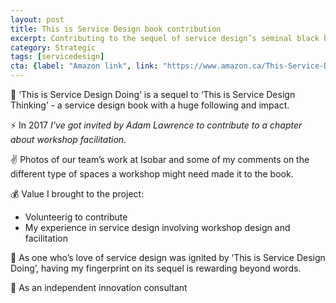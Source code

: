 ```yaml
---
layout: post
title: This is Service Design book contribution
excerpt: Contributing to the sequel of service design’s seminal black book
category: Strategic
tags: [servicedesign]
cta: {label: "Amazon link", link: "https://www.amazon.ca/This-Service-Design-Doing-Applying/dp/1491927186/ref=sr_1_1?ie=UTF8&qid=1517096216&sr=8-1&keywords=this+is+service+design+doing"}
---
```


🏢 ‘This is Service Design Doing‘ is a sequel to ‘This is Service Design Thinking’ - a service design book with a huge following and impact. 

⚡ In 2017 *I’ve got invited by Adam Lawrence to contribute to a chapter about workshop facilitation*. 

✌️ Photos of our team’s work at Isobar and some of my comments on the different type of spaces a workshop might need made it to the book. 

💰 Value I brought to the project:

- Volunteerig to contribute
- My experience in service design involving workshop design and facilitation 

💙 As one who’s love of service design was ignited by ‘This is Service Design Doing’, having my fingerprint on its sequel is rewarding beyond words. 

👥 As an independent innovation consultant